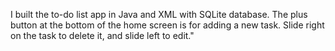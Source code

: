 I built the to-do list app in Java and XML with SQLite database. 
The plus button at the bottom of the home screen is for adding a new task. 
Slide right on the task to delete it, and slide left to edit."
